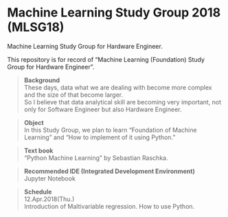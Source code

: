 # Machine Learning Study Group 2018 (MLSG18)
Machine Learning Study Group for Hardware Engineer.  
  
This repository is for record of “Machine Learning (Foundation) Study Group for Hardware Engineer”.  

>**Background**  
These days, data what we are dealing with become more complex and the size of that become larger.  
So I believe that data analytical skill are becoming very important, not only for Software Engineer but also Hardware Engineer.  

>**Object**  
In this Study Group, we plan to learn “Foundation of Machine Learning” and “How to implement of it using Python.”  

>**Text book**  
“Python Machine Learning” by Sebastian Raschka.  

>**Recommended IDE (Integrated Development Environment)**  
Jupyter Notebook  
  
>**Schedule**  
12.Apr.2018(Thu.)  
 Introduction of Maltivariable regression.
 How to use Python.
